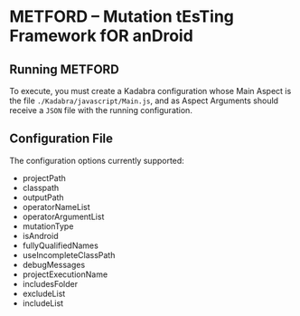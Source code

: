 # METFORD – Mutation tEsTing Framework fOR anDroid

## Running METFORD

To execute, you must create a Kadabra configuration whose Main Aspect is the file `./Kadabra/javascript/Main.js`, and as Aspect Arguments should receive a `JSON` file with the running configuration.

## Configuration File 

The configuration options currently supported:

- projectPath
- classpath
- outputPath
- operatorNameList
- operatorArgumentList
- mutationType
- isAndroid
- fullyQualifiedNames
- useIncompleteClassPath
- debugMessages
- projectExecutionName
- includesFolder
- excludeList
- includeList
